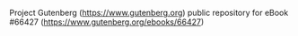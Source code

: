 Project Gutenberg (https://www.gutenberg.org) public repository for
eBook #66427 (https://www.gutenberg.org/ebooks/66427)
